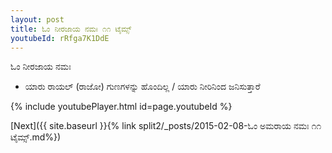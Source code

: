 ```yaml
---
layout: post
title: ಓಂ ನೀರಜಾಯ ನಮಃ ೧೧ ಟೈಮ್ಸ್
youtubeId: rRfga7K1DdE
---
```

 
 
 ಓಂ ನೀರಜಾಯ ನಮಃ  
 
 -  ಯಾರು ರಾಯಲ್ (ರಾಜೋ) ಗುಣಗಳನ್ನು ಹೊಂದಿಲ್ಲ / ಯಾರು ನೀರಿನಿಂದ ಜನಿಸುತ್ತಾರೆ 
 
  
 
  
 
 
 
 
 
 


{% include youtubePlayer.html id=page.youtubeId %}
 
[Next]({{ site.baseurl }}{% link  split2/_posts/2015-02-08-ಓಂ ಅಮರಾಯ ನಮಃ ೧೧ ಟೈಮ್ಸ್.md%})
 
